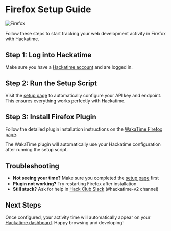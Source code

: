# Firefox Setup Guide

![Firefox](/images/editor-icons/firefox-128.png)

Follow these steps to start tracking your web development activity in Firefox with Hackatime.

## Step 1: Log into Hackatime

Make sure you have a [Hackatime account](https://hackatime.hackclub.com) and are logged in.

## Step 2: Run the Setup Script

Visit the [setup page](https://hackatime.hackclub.com/my/wakatime_setup) to automatically configure your API key and endpoint. This ensures everything works perfectly with Hackatime.

## Step 3: Install Firefox Plugin

Follow the detailed plugin installation instructions on the [WakaTime Firefox page](https://wakatime.com/firefox).

The WakaTime plugin will automatically use your Hackatime configuration after running the setup script.

## Troubleshooting

- **Not seeing your time?** Make sure you completed the [setup page](https://hackatime.hackclub.com/my/wakatime_setup) first
- **Plugin not working?** Try restarting Firefox after installation
- **Still stuck?** Ask for help in [Hack Club Slack](https://hackclub.slack.com) (#hackatime-v2 channel)

## Next Steps

Once configured, your activity time will automatically appear on your [Hackatime dashboard](https://hackatime.hackclub.com). Happy browsing and developing!
